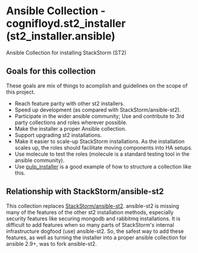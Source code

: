 # Ansible Collection - cognifloyd.st2_installer (st2_installer.ansible)

Ansible Collection for installing StackStorm (ST2)

## Goals for this collection

These goals are mix of things to acomplish and guidelines on the scope of this project.

- Reach feature parity with other st2 installers.
- Speed up development (as compared with StackStorm/ansible-st2).
- Participate in the wider ansible community; Use and contribute to 3rd party collections and roles wherever possible.
- Make the installer a proper Ansible collection.
- Support upgrading st2 installations.
- Make it easier to scale-up StackStorm installations. As the installation scales up, the roles should facilitate moving components into HA setups.
- Use molecule to test the roles (molecule is a standard testing tool in the ansible community).
- Use [pulp_installer](https://github.com/pulp/pulp_installer/) is a good example of how to structure a collection like this.

## Relationship with StackStorm/ansible-st2

This collection replaces [StackStorm/ansible-st2](https://github.com/StackStorm/ansible-st2).
ansible-st2 is missing many of the features of the other st2 installation methods, especially
security features like securing mongodb and rabbitmq installations. It is difficult to add
features when so many parts of StackStorm's internal infrastructure dogfood (use) ansible-st2.
So, the safest way to add these features, as well as turning the installer into a proper
ansible collection for ansible 2.9+, was to fork ansible-st2.
